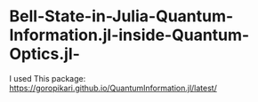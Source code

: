 # Bell-State-in-Julia-Quantum-Information.jl-inside-Quantum-Optics.jl-

I used This package: https://goropikari.github.io/QuantumInformation.jl/latest/
